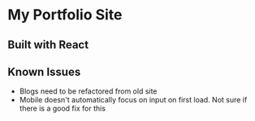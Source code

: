 # My Portfolio Site
## Built with React
## Known Issues
- Blogs need to be refactored from old site
- Mobile doesn't automatically focus on input on first load. Not sure if there is a good fix for this